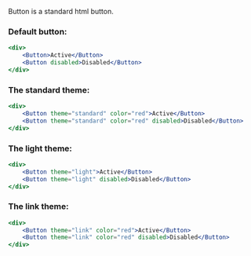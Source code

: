 Button is a standard html button. 

### Default button:
```jsx
<div>
    <Button>Active</Button>
    <Button disabled>Disabled</Button>
</div>
```
### The standard theme:
```jsx
<div>
    <Button theme="standard" color="red">Active</Button>
    <Button theme="standard" color="red" disabled>Disabled</Button>
</div>
```
### The light theme:
```jsx
<div>
    <Button theme="light">Active</Button>
    <Button theme="light" disabled>Disabled</Button>
</div>
```
### The link theme:
```jsx
<div>
    <Button theme="link" color="red">Active</Button>
    <Button theme="link" color="red" disabled>Disabled</Button>
</div>
```

